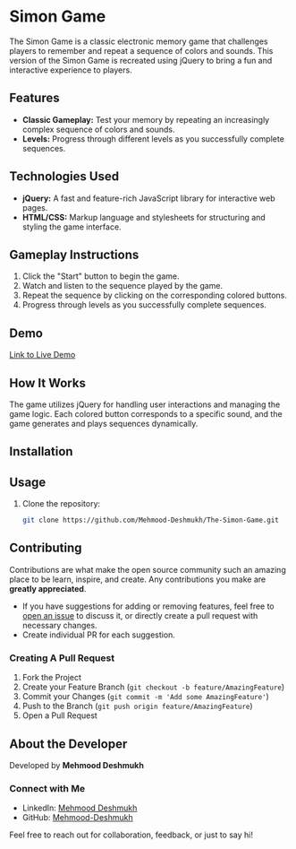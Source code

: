 # Simon Game

The Simon Game is a classic electronic memory game that challenges players to remember and repeat a sequence of colors and sounds. This version of the Simon Game is recreated using jQuery to bring a fun and interactive experience to players.

## Features

- **Classic Gameplay:** Test your memory by repeating an increasingly complex sequence of colors and sounds.
- **Levels:** Progress through different levels as you successfully complete sequences.

## Technologies Used

- **jQuery:** A fast and feature-rich JavaScript library for interactive web pages.
- **HTML/CSS:** Markup language and stylesheets for structuring and styling the game interface.

## Gameplay Instructions

1. Click the "Start" button to begin the game.
2. Watch and listen to the sequence played by the game.
3. Repeat the sequence by clicking on the corresponding colored buttons.
4. Progress through levels as you successfully complete sequences.

## Demo

[Link to Live Demo](https://the-simon-game-sable.vercel.app/)

## How It Works

The game utilizes jQuery for handling user interactions and managing the game logic. Each colored button corresponds to a specific sound, and the game generates and plays sequences dynamically.

## Installation

## Usage

1. Clone the repository:

   ```bash
   git clone https://github.com/Mehmood-Deshmukh/The-Simon-Game.git


## Contributing

Contributions are what make the open source community such an amazing place to be learn, inspire, and create. Any contributions you make are **greatly appreciated**.

-   If you have suggestions for adding or removing features, feel free to [open an issue](https://github.com/Mehmood-Deshmukh/WordWonder/issues/new) to discuss it, or directly create a pull request with necessary changes.
-   Create individual PR for each suggestion.

### Creating A Pull Request

1. Fork the Project
2. Create your Feature Branch (`git checkout -b feature/AmazingFeature`)
3. Commit your Changes (`git commit -m 'Add some AmazingFeature'`)
4. Push to the Branch (`git push origin feature/AmazingFeature`)
5. Open a Pull Request

## About the Developer

Developed by **Mehmood Deshmukh**

### Connect with Me

- LinkedIn: [Mehmood Deshmukh](https://www.linkedin.com/in/mehmood-deshmukh-93533a2a7/)
- GitHub: [Mehmood-Deshmukh](https://github.com/Mehmood-Deshmukh)

Feel free to reach out for collaboration, feedback, or just to say hi!
